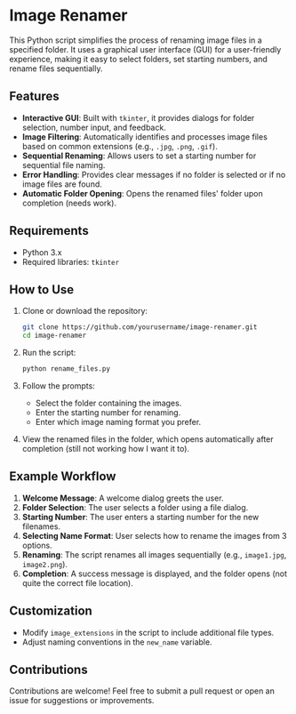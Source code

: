 # Image Renamer

This Python script simplifies the process of renaming image files in a specified folder. It uses a graphical user interface (GUI) for a user-friendly experience, making it easy to select folders, set starting numbers, and rename files sequentially.

## Features

- **Interactive GUI**: Built with `tkinter`, it provides dialogs for folder selection, number input, and feedback.
- **Image Filtering**: Automatically identifies and processes image files based on common extensions (e.g., `.jpg`, `.png`, `.gif`).
- **Sequential Renaming**: Allows users to set a starting number for sequential file naming.
- **Error Handling**: Provides clear messages if no folder is selected or if no image files are found.
- **Automatic Folder Opening**: Opens the renamed files' folder upon completion (needs work).

## Requirements

- Python 3.x
- Required libraries: `tkinter`

## How to Use

1. Clone or download the repository:
   ```bash
   git clone https://github.com/yourusername/image-renamer.git
   cd image-renamer
   ```

2. Run the script:
   ```bash
   python rename_files.py
   ```

3. Follow the prompts:
   - Select the folder containing the images.
   - Enter the starting number for renaming.
   - Enter which image naming format you prefer.

4. View the renamed files in the folder, which opens automatically after completion (still not working how I want it to).

## Example Workflow

1. **Welcome Message**: A welcome dialog greets the user.
2. **Folder Selection**: The user selects a folder using a file dialog.
3. **Starting Number**: The user enters a starting number for the new filenames.
4. **Selecting Name Format**: User selects how to rename the images from 3 options. 
5. **Renaming**: The script renames all images sequentially (e.g., `image1.jpg`, `image2.png`).
6. **Completion**: A success message is displayed, and the folder opens (not quite the correct file location).

## Customization

- Modify `image_extensions` in the script to include additional file types.
- Adjust naming conventions in the `new_name` variable.

## Contributions

Contributions are welcome! Feel free to submit a pull request or open an issue for suggestions or improvements.


